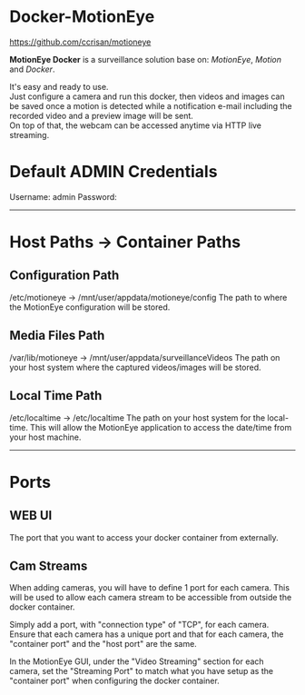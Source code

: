 # Docker-MotionEye

https://github.com/ccrisan/motioneye



**MotionEye Docker** is a surveillance solution base on: _MotionEye_, _Motion_ and _Docker_.

It's easy and ready to use. \
Just configure a camera and run this docker, then videos and images can be saved once a motion is detected while a notification e-mail including the recorded video and a preview image will be sent. \
On top of that, the webcam can be accessed anytime via HTTP live streaming.

# Default ADMIN Credentials
Username: admin
Password: 

***
# Host Paths -> Container Paths
## Configuration Path
/etc/motioneye -> /mnt/user/appdata/motioneye/config 
The path to where the MotionEye configuration will be stored.

## Media Files Path
/var/lib/motioneye -> /mnt/user/appdata/surveillanceVideos 
The path on your host system where the captured videos/images will be stored.

## Local Time Path
/etc/localtime -> /etc/localtime 
The path on your host system for the local-time. This will allow the MotionEye application to access the date/time from your host machine.


***
# Ports
## WEB UI
The port that you want to access your docker container from externally.

## Cam Streams
When adding cameras, you will have to define 1 port for each camera. 
This will be used to allow each camera stream to be accessible from outside the docker container. 
 
Simply add a port, with "connection type" of "TCP", for each camera. 
Ensure that each camera has a unique port and that for each camera, the "container port" and the "host port" are the same. 
 
In the MotionEye GUI, under the "Video Streaming" section for each camera, set the "Streaming Port" to match what you have setup as the "container port" when configuring the docker container.
